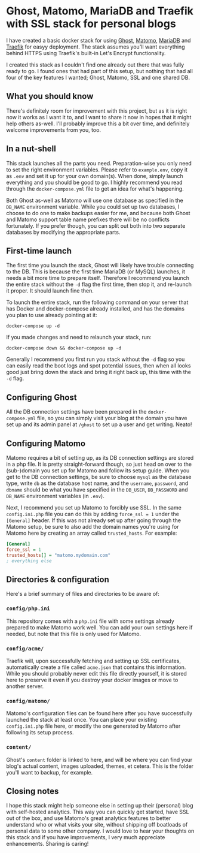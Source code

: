# Ghost, Matomo, MariaDB and Traefik with SSL stack for personal blogs

I have created a basic docker stack for using [Ghost](https://ghost.org), [Matomo](https://matomo.org), [MariaDB](https://mariadb.org) and [Traefik](https://traefik.io) for easyy deployment. The stack assumes you'll want everything behind HTTPS using Traefik's built-in Let's Encrypt functionality.

I created this stack as I couldn't find one already out there that was fully ready to go. I found ones that had part of this setup, but nothing that had all four of the key features I wanted; Ghost, Matomo, SSL and one shared DB.

## What you should know

There's definitely room for improvement with this project, but as it is right now it works as I want it to, and I want to share it now in hopes that it might help others as-well. I'll probably improve this a bit over time, and definitely welcome improvements from you, too.

## In a nut-shell

This stack launches all the parts you need. Preparation-wise you only need to set the right environment variables. Please refer to `example.env`, copy it as `.env` and set it up for your own domain(s). When done, simply launch everything and you should be good to go. I highly recommend you read through the `docker-compose.yml` file to get an idea for what's happening.

Both Ghost as-well as Matomo will use one database as specified in the `DB_NAME` environment variable. While you could set up two databases, I choose to do one to make backups easier for me, and because both Ghost and Matomo support table name prefixes there will be no conflicts fortunately. If you prefer though, you can split out both into two separate databases by modifying the appropriate parts.

## First-time launch

The first time you launch the stack, Ghost will likely have trouble connecting to the DB. This is because the first time MariaDB (or MySQL) launches, it needs a bit more time to prepare itself. Therefore I recommend you launch the entire stack without the `-d` flag the first time, then stop it, and re-launch it proper. It should launch fine then.

To launch the entire stack, run the following command on your server that has Docker and docker-compose already installed, and has the domains you plan to use already pointing at it:

`docker-compose up -d`

If you made changes and need to relaunch your stack, run:

`docker-compose down && docker-compose up -d`

Generally I recommend you first run you stack without the `-d` flag so you can easily read the boot logs and spot potential issues, then when all looks good just bring down the stack and bring it right back up, this time with the `-d` flag.

## Configuring Ghost

All the DB connection settings have been prepared in the `docker-compose.yml` file, so you can simply visit your blog at the domain you have set up and its admin panel at `/ghost` to set up a user and get writing. Neato!

## Configuring Matomo

Matomo requires a bit of setting up, as its DB connection settings are stored in a php file. It is pretty straight-forward though, so just head on over to the (sub-)domain you set up for Matomo and follow its setup guide. When you get to the DB connection settings, be sure to choose `mysql` as the database type, write `db` as the database host name, and the `username`, `password`, and `dbname` should be what you have specified in the `DB_USER`, `DB_PASSWORD` and `DB_NAME` environment variables (in `.env`).

Next, I recommend you set up Matomo to forcibly use SSL. In the same `config.ini.php` file you can do this by adding `force_ssl = 1` under the `[General]` header. If this was not already set up after going through the Matomo setup, be sure to also add the domain names you're using for Matomo here by creating an array called `trusted_hosts`. For example:

```ini
[General]
force_ssl = 1
trusted_hosts[] = "matomo.mydomain.com"
; everything else
```

## Directories & configuration

Here's a brief summary of files and directories to be aware of:

### `config/php.ini`

This repository comes with a `php.ini` file with some settings already prepared to make Matomo work well. You can add your own settings here if needed, but note that this file is only used for Matomo.

### `config/acme/`

Traefik will, upon successfully fetching and setting up SSL certificates, automatically create a file called `acme.json` that contains this information. While you should probably never edit this file directly yourself, it is stored here to preserve it even if you destroy your docker images or move to another server.

### `config/matomo/`

Matomo's configuration files can be found here after you have successfully launched the stack at least once. You can place your existing `config.ini.php` file here, or modify the one generated by Matomo after following its setup process.

### `content/`

Ghost's `content` folder is linked to here, and will be where you can find your blog's actual content, images uploaded, themes, et cetera. This is the folder you'll want to backup, for example.

## Closing notes

I hope this stack might help someone else in setting up their (personal) blog with self-hosted analytics. This way you can quickly get started, have SSL out of the box, and use Matomo's great analytics features to better understand who or what visits your site, without shipping off boatloads of personal data to some other company. I would love to hear your thoughts on this stack and if you have improvements, I very much appreciate enhancements. Sharing is caring!